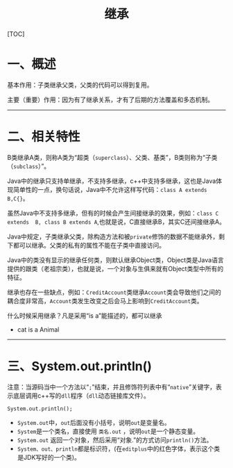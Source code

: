 <center><h1>继承</h1></center>

[TOC]

# 一、概述

基本作用：子类继承父类，父类的代码可以得到复用。

主要（重要）作用：因为有了继承关系，才有了后期的方法覆盖和多态机制。

---

# 二、相关特性

B类继承A类，则称A类为“超类（`superclass`）、父类、基类”，B类则称为“子类（`subclass`）”。

Java中的继承只支持单继承，不支持多继承，c++中支持多继承，这也是Java体现简单性的一点，换句话说，Java中不允许这样写代码：`class A extends B,C{}`。

虽然Java中不支持多继承，但有的时候会产生间接继承的效果，例如：`class C extends  B, class B extends A`,也就是说，C直接继承B，其实C还间接继承A。

Java中规定，子类继承父类，除构造方法和被`private`修饰的数据不能继承外，剩下都可以继承。父类的私有的属性不能在子类中直接访问。

Java中的类没有显示的继承任何类，则默认继承Object类，Object类是Java语言提供的跟类（老祖宗类），也就是说，一个对象与生俱来就有Object类型中所有的特征。

继承也存在一些缺点，例如：`CreditAccount`类继承`Account`类会导致他们之间的耦合度非常高，`Account`类发生改变之后会马上影响到`CreditAccount`类。

什么时候采用继承？凡是采用“is a”能描述的，都可以继承

+ cat is a Animal

---

# 三、System.out.println()

注意：当源码当中一个方法以“`;`”结束，并且修饰符列表中有“`native`”关键字，表示底层调用c++写的`dll`程序（`dll`动态链接库文件）。

`System.out.println();`

+ `System.out`中，`out`后面没有小括号，说明`out`是变量名。
+ `System`是一个类名，直接使用  `类名.out`  ，说明`out`是一个静态变量。
+ `System.out` 返回一个对象，然后采用“对象.”的方式访问`println()`方法。
+ `System、out、println`都是标识符，(在`editplus`中的红色字体，表示这个类是JDK写好的一个类)。

